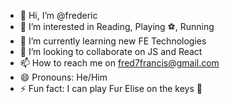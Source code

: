 - 👋 Hi, I’m @frederic
- 👀 I’m interested in Reading, Playing ⚽, Running
- 🌱 I’m currently learning new FE Technologies
- 💞️ I’m looking to collaborate on JS and React
- 📫 How to reach me on fred7francis@gmail.com
- 😄 Pronouns: He/Him
- ⚡ Fun fact: I can play Fur Elise on the keys 🎹

<!---
frederic-weir/frederic-weir is a ✨ special ✨ repository because its `README.md` (this file) appears on your GitHub profile.
You can click the Preview link to take a look at your changes.
--->
